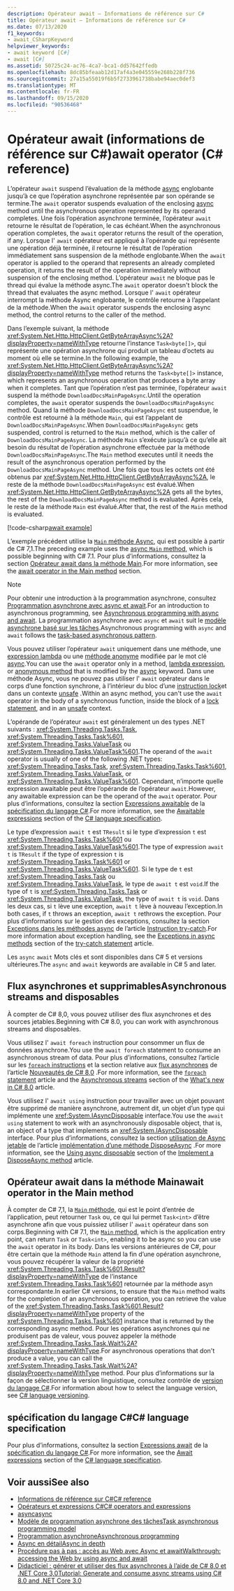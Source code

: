 ```yaml
---
description: Opérateur await – Informations de référence sur C#
title: Opérateur await – Informations de référence sur C#
ms.date: 07/13/2020
f1_keywords:
- await_CSharpKeyword
helpviewer_keywords:
- await keyword [C#]
- await [C#]
ms.assetid: 50725c24-ac76-4ca7-bca1-dd57642ffedb
ms.openlocfilehash: 8dc85bfeaab12d17af4a3e045559e268b228f736
ms.sourcegitcommit: 27a15a55019f6b5f2733961738babe94aec0def3
ms.translationtype: MT
ms.contentlocale: fr-FR
ms.lasthandoff: 09/15/2020
ms.locfileid: "90536468"
---
```

# <a name="await-operator-c-reference"></a><span data-ttu-id="254ec-103">Opérateur await (informations de référence sur C#)</span><span class="sxs-lookup"><span data-stu-id="254ec-103">await operator (C# reference)</span></span>

<span data-ttu-id="254ec-104">L’opérateur `await` suspend l’évaluation de la méthode [async](../keywords/async.md) englobante jusqu’à ce que l’opération asynchrone représentée par son opérande se termine.</span><span class="sxs-lookup"><span data-stu-id="254ec-104">The `await` operator suspends evaluation of the enclosing [async](../keywords/async.md) method until the asynchronous operation represented by its operand completes.</span></span> <span data-ttu-id="254ec-105">Une fois l’opération asynchrone terminée, l’opérateur `await` retourne le résultat de l’opération, le cas échéant.</span><span class="sxs-lookup"><span data-stu-id="254ec-105">When the asynchronous operation completes, the `await` operator returns the result of the operation, if any.</span></span> <span data-ttu-id="254ec-106">Lorsque l' `await` opérateur est appliqué à l’opérande qui représente une opération déjà terminée, il retourne le résultat de l’opération immédiatement sans suspension de la méthode englobante.</span><span class="sxs-lookup"><span data-stu-id="254ec-106">When the `await` operator is applied to the operand that represents an already completed operation, it returns the result of the operation immediately without suspension of the enclosing method.</span></span> <span data-ttu-id="254ec-107">L’opérateur `await` ne bloque pas le thread qui évalue la méthode async.</span><span class="sxs-lookup"><span data-stu-id="254ec-107">The `await` operator doesn't block the thread that evaluates the async method.</span></span> <span data-ttu-id="254ec-108">Lorsque l' `await` opérateur interrompt la méthode Async englobante, le contrôle retourne à l’appelant de la méthode.</span><span class="sxs-lookup"><span data-stu-id="254ec-108">When the `await` operator suspends the enclosing async method, the control returns to the caller of the method.</span></span>

<span data-ttu-id="254ec-109">Dans l’exemple suivant, la méthode <xref:System.Net.Http.HttpClient.GetByteArrayAsync%2A?displayProperty=nameWithType> retourne l’instance `Task<byte[]>`, qui représente une opération asynchrone qui produit un tableau d’octets au moment où elle se termine.</span><span class="sxs-lookup"><span data-stu-id="254ec-109">In the following example, the <xref:System.Net.Http.HttpClient.GetByteArrayAsync%2A?displayProperty=nameWithType> method returns the `Task<byte[]>` instance, which represents an asynchronous operation that produces a byte array when it completes.</span></span> <span data-ttu-id="254ec-110">Tant que l’opération n’est pas terminée, l’opérateur `await` suspend la méthode `DownloadDocsMainPageAsync`.</span><span class="sxs-lookup"><span data-stu-id="254ec-110">Until the operation completes, the `await` operator suspends the `DownloadDocsMainPageAsync` method.</span></span> <span data-ttu-id="254ec-111">Quand la méthode `DownloadDocsMainPageAsync` est suspendue, le contrôle est retourné à la méthode `Main`, qui est l’appelant de `DownloadDocsMainPageAsync`.</span><span class="sxs-lookup"><span data-stu-id="254ec-111">When `DownloadDocsMainPageAsync` gets suspended, control is returned to the `Main` method, which is the caller of `DownloadDocsMainPageAsync`.</span></span> <span data-ttu-id="254ec-112">La méthode `Main` s’exécute jusqu’à ce qu’elle ait besoin du résultat de l’opération asynchrone effectuée par la méthode `DownloadDocsMainPageAsync`.</span><span class="sxs-lookup"><span data-stu-id="254ec-112">The `Main` method executes until it needs the result of the asynchronous operation performed by the `DownloadDocsMainPageAsync` method.</span></span> <span data-ttu-id="254ec-113">Une fois que tous les octets ont été obtenus par <xref:System.Net.Http.HttpClient.GetByteArrayAsync%2A>, le reste de la méthode `DownloadDocsMainPageAsync` est évalué.</span><span class="sxs-lookup"><span data-stu-id="254ec-113">When <xref:System.Net.Http.HttpClient.GetByteArrayAsync%2A> gets all the bytes, the rest of the `DownloadDocsMainPageAsync` method is evaluated.</span></span> <span data-ttu-id="254ec-114">Après cela, le reste de la méthode `Main` est évalué.</span><span class="sxs-lookup"><span data-stu-id="254ec-114">After that, the rest of the `Main` method is evaluated.</span></span>

[!code-csharp[await example](snippets/shared/AwaitOperator.cs)]

<span data-ttu-id="254ec-115">L’exemple précédent utilise la [ `Main` méthode Async](../../programming-guide/main-and-command-args/index.md), qui est possible à partir de C# 7,1.</span><span class="sxs-lookup"><span data-stu-id="254ec-115">The preceding example uses the [async `Main` method](../../programming-guide/main-and-command-args/index.md), which is possible beginning with C# 7.1.</span></span> <span data-ttu-id="254ec-116">Pour plus d’informations, consultez la section [Opérateur await dans la méthode Main](#await-operator-in-the-main-method).</span><span class="sxs-lookup"><span data-stu-id="254ec-116">For more information, see the [await operator in the Main method](#await-operator-in-the-main-method) section.</span></span>

> [!NOTE]
> <span data-ttu-id="254ec-117">Pour obtenir une introduction à la programmation asynchrone, consultez [Programmation asynchrone avec async et await](../../programming-guide/concepts/async/index.md).</span><span class="sxs-lookup"><span data-stu-id="254ec-117">For an introduction to asynchronous programming, see [Asynchronous programming with async and await](../../programming-guide/concepts/async/index.md).</span></span> <span data-ttu-id="254ec-118">La programmation asynchrone avec `async` et `await` suit le [modèle asynchrone basé sur les tâches](../../../standard/asynchronous-programming-patterns/task-based-asynchronous-pattern-tap.md).</span><span class="sxs-lookup"><span data-stu-id="254ec-118">Asynchronous programming with `async` and `await` follows the [task-based asynchronous pattern](../../../standard/asynchronous-programming-patterns/task-based-asynchronous-pattern-tap.md).</span></span>

<span data-ttu-id="254ec-119">Vous pouvez utiliser l’opérateur `await` uniquement dans une méthode, une [expression lambda](lambda-expressions.md) ou une [méthode anonyme](delegate-operator.md) modifiée par le mot clé [async](../keywords/async.md).</span><span class="sxs-lookup"><span data-stu-id="254ec-119">You can use the `await` operator only in a method, [lambda expression](lambda-expressions.md), or [anonymous method](delegate-operator.md) that is modified by the [async](../keywords/async.md) keyword.</span></span> <span data-ttu-id="254ec-120">Dans une méthode Async, vous ne pouvez pas utiliser l' `await` opérateur dans le corps d’une fonction synchrone, à l’intérieur du bloc d’une [instruction lock](../keywords/lock-statement.md)et dans un contexte [unsafe](../keywords/unsafe.md) .</span><span class="sxs-lookup"><span data-stu-id="254ec-120">Within an async method, you can't use the `await` operator in the body of a synchronous function, inside the block of a [lock statement](../keywords/lock-statement.md), and in an [unsafe](../keywords/unsafe.md) context.</span></span>

<span data-ttu-id="254ec-121">L’opérande de l’opérateur `await` est généralement un des types .NET suivants : <xref:System.Threading.Tasks.Task>, <xref:System.Threading.Tasks.Task%601>, <xref:System.Threading.Tasks.ValueTask> ou <xref:System.Threading.Tasks.ValueTask%601>.</span><span class="sxs-lookup"><span data-stu-id="254ec-121">The operand of the `await` operator is usually of one of the following .NET types: <xref:System.Threading.Tasks.Task>, <xref:System.Threading.Tasks.Task%601>, <xref:System.Threading.Tasks.ValueTask>, or <xref:System.Threading.Tasks.ValueTask%601>.</span></span> <span data-ttu-id="254ec-122">Cependant, n’importe quelle expression awaitable peut être l’opérande de l’opérateur `await`.</span><span class="sxs-lookup"><span data-stu-id="254ec-122">However, any awaitable expression can be the operand of the `await` operator.</span></span> <span data-ttu-id="254ec-123">Pour plus d’informations, consultez la section [Expressions awaitable](~/_csharplang/spec/expressions.md#awaitable-expressions) de la [spécification du langage C#](~/_csharplang/spec/introduction.md).</span><span class="sxs-lookup"><span data-stu-id="254ec-123">For more information, see the [Awaitable expressions](~/_csharplang/spec/expressions.md#awaitable-expressions) section of the [C# language specification](~/_csharplang/spec/introduction.md).</span></span>

<span data-ttu-id="254ec-124">Le type d’expression `await t` est `TResult` si le type d’expression `t` est <xref:System.Threading.Tasks.Task%601> ou <xref:System.Threading.Tasks.ValueTask%601>.</span><span class="sxs-lookup"><span data-stu-id="254ec-124">The type of expression `await t` is `TResult` if the type of expression `t` is <xref:System.Threading.Tasks.Task%601> or <xref:System.Threading.Tasks.ValueTask%601>.</span></span> <span data-ttu-id="254ec-125">Si le type de `t` est <xref:System.Threading.Tasks.Task> ou <xref:System.Threading.Tasks.ValueTask>, le type de `await t` est `void`.</span><span class="sxs-lookup"><span data-stu-id="254ec-125">If the type of `t` is <xref:System.Threading.Tasks.Task> or <xref:System.Threading.Tasks.ValueTask>, the type of `await t` is `void`.</span></span> <span data-ttu-id="254ec-126">Dans les deux cas, si `t` lève une exception, `await t` lève à nouveau l’exception.</span><span class="sxs-lookup"><span data-stu-id="254ec-126">In both cases, if `t` throws an exception, `await t` rethrows the exception.</span></span> <span data-ttu-id="254ec-127">Pour plus d’informations sur le gestion des exceptions, consultez la section [Exceptions dans les méthodes async](../keywords/try-catch.md#exceptions-in-async-methods) de l’article [Instruction try-catch](../keywords/try-catch.md).</span><span class="sxs-lookup"><span data-stu-id="254ec-127">For more information about exception handling, see the [Exceptions in async methods](../keywords/try-catch.md#exceptions-in-async-methods) section of the [try-catch statement](../keywords/try-catch.md) article.</span></span>

<span data-ttu-id="254ec-128">Les `async` `await` Mots clés et sont disponibles dans C# 5 et versions ultérieures.</span><span class="sxs-lookup"><span data-stu-id="254ec-128">The `async` and `await` keywords are available in C# 5 and later.</span></span>

## <a name="asynchronous-streams-and-disposables"></a><span data-ttu-id="254ec-129">Flux asynchrones et supprimables</span><span class="sxs-lookup"><span data-stu-id="254ec-129">Asynchronous streams and disposables</span></span>

<span data-ttu-id="254ec-130">À compter de C# 8,0, vous pouvez utiliser des flux asynchrones et des sources jetables.</span><span class="sxs-lookup"><span data-stu-id="254ec-130">Beginning with C# 8.0, you can work with asynchronous streams and disposables.</span></span>

<span data-ttu-id="254ec-131">Vous utilisez l' `await foreach` instruction pour consommer un flux de données asynchrone.</span><span class="sxs-lookup"><span data-stu-id="254ec-131">You use the `await foreach` statement to consume an asynchronous stream of data.</span></span> <span data-ttu-id="254ec-132">Pour plus d’informations, consultez l’article sur les [ `foreach` instructions](../keywords/foreach-in.md) et la section relative aux [flux asynchrones](../../whats-new/csharp-8.md#asynchronous-streams) de l’article [Nouveautés de C# 8,0](../../whats-new/csharp-8.md) .</span><span class="sxs-lookup"><span data-stu-id="254ec-132">For more information, see the [`foreach` statement](../keywords/foreach-in.md) article and the [Asynchronous streams](../../whats-new/csharp-8.md#asynchronous-streams) section of the [What's new in C# 8.0](../../whats-new/csharp-8.md) article.</span></span>

<span data-ttu-id="254ec-133">Vous utilisez l' `await using` instruction pour travailler avec un objet pouvant être supprimé de manière asynchrone, autrement dit, un objet d’un type qui implémente une <xref:System.IAsyncDisposable> interface.</span><span class="sxs-lookup"><span data-stu-id="254ec-133">You use the `await using` statement to work with an asynchronously disposable object, that is, an object of a type that implements an <xref:System.IAsyncDisposable> interface.</span></span> <span data-ttu-id="254ec-134">Pour plus d’informations, consultez la section [utilisation de Async jetable](../../../standard/garbage-collection/implementing-disposeasync.md#using-async-disposable) de l’article [implémentation d’une méthode DisposeAsync](../../../standard/garbage-collection/implementing-disposeasync.md) .</span><span class="sxs-lookup"><span data-stu-id="254ec-134">For more information, see the [Using async disposable](../../../standard/garbage-collection/implementing-disposeasync.md#using-async-disposable) section of the [Implement a DisposeAsync method](../../../standard/garbage-collection/implementing-disposeasync.md) article.</span></span>

## <a name="await-operator-in-the-main-method"></a><span data-ttu-id="254ec-135">Opérateur await dans la méthode Main</span><span class="sxs-lookup"><span data-stu-id="254ec-135">await operator in the Main method</span></span>

<span data-ttu-id="254ec-136">À compter de C# 7,1, la [ `Main` méthode](../../programming-guide/main-and-command-args/index.md), qui est le point d’entrée de l’application, peut retourner `Task` ou, ce qui lui permet `Task<int>` d’être asynchrone afin que vous puissiez utiliser l' `await` opérateur dans son corps.</span><span class="sxs-lookup"><span data-stu-id="254ec-136">Beginning with C# 7.1, the [`Main` method](../../programming-guide/main-and-command-args/index.md), which is the application entry point, can return `Task` or `Task<int>`, enabling it to be async so you can use the `await` operator in its body.</span></span> <span data-ttu-id="254ec-137">Dans les versions antérieures de C#, pour être certain que la méthode `Main` attend la fin d’une opération asynchrone, vous pouvez récupérer la valeur de la propriété <xref:System.Threading.Tasks.Task%601.Result?displayProperty=nameWithType> de l’instance <xref:System.Threading.Tasks.Task%601> retournée par la méthode asyn correspondante.</span><span class="sxs-lookup"><span data-stu-id="254ec-137">In earlier C# versions, to ensure that the `Main` method waits for the completion of an asynchronous operation, you can retrieve the value of the <xref:System.Threading.Tasks.Task%601.Result?displayProperty=nameWithType> property of the <xref:System.Threading.Tasks.Task%601> instance that is returned by the corresponding async method.</span></span> <span data-ttu-id="254ec-138">Pour les opérations asynchrones qui ne produisent pas de valeur, vous pouvez appeler la méthode <xref:System.Threading.Tasks.Task.Wait%2A?displayProperty=nameWithType>.</span><span class="sxs-lookup"><span data-stu-id="254ec-138">For asynchronous operations that don't produce a value, you can call the <xref:System.Threading.Tasks.Task.Wait%2A?displayProperty=nameWithType> method.</span></span> <span data-ttu-id="254ec-139">Pour plus d’informations sur la façon de sélectionner la version linguistique, consultez contrôle de [version du langage C#](../configure-language-version.md).</span><span class="sxs-lookup"><span data-stu-id="254ec-139">For information about how to select the language version, see [C# language versioning](../configure-language-version.md).</span></span>

## <a name="c-language-specification"></a><span data-ttu-id="254ec-140">spécification du langage C#</span><span class="sxs-lookup"><span data-stu-id="254ec-140">C# language specification</span></span>

<span data-ttu-id="254ec-141">Pour plus d’informations, consultez la section [Expressions await](~/_csharplang/spec/expressions.md#await-expressions) de la [spécification du langage C#](~/_csharplang/spec/introduction.md).</span><span class="sxs-lookup"><span data-stu-id="254ec-141">For more information, see the [Await expressions](~/_csharplang/spec/expressions.md#await-expressions) section of the [C# language specification](~/_csharplang/spec/introduction.md).</span></span>

## <a name="see-also"></a><span data-ttu-id="254ec-142">Voir aussi</span><span class="sxs-lookup"><span data-stu-id="254ec-142">See also</span></span>

- [<span data-ttu-id="254ec-143">Informations de référence sur C#</span><span class="sxs-lookup"><span data-stu-id="254ec-143">C# reference</span></span>](../index.md)
- [<span data-ttu-id="254ec-144">Opérateurs et expressions C#</span><span class="sxs-lookup"><span data-stu-id="254ec-144">C# operators and expressions</span></span>](index.md)
- [<span data-ttu-id="254ec-145">async</span><span class="sxs-lookup"><span data-stu-id="254ec-145">async</span></span>](../keywords/async.md)
- [<span data-ttu-id="254ec-146">Modèle de programmation asynchrone des tâches</span><span class="sxs-lookup"><span data-stu-id="254ec-146">Task asynchronous programming model</span></span>](../../programming-guide/concepts/async/task-asynchronous-programming-model.md)
- [<span data-ttu-id="254ec-147">Programmation asynchrone</span><span class="sxs-lookup"><span data-stu-id="254ec-147">Asynchronous programming</span></span>](../../async.md)
- [<span data-ttu-id="254ec-148">Async en détail</span><span class="sxs-lookup"><span data-stu-id="254ec-148">Async in depth</span></span>](../../../standard/async-in-depth.md)
- [<span data-ttu-id="254ec-149">Procédure pas à pas : accès au Web avec Async et await</span><span class="sxs-lookup"><span data-stu-id="254ec-149">Walkthrough: accessing the Web by using async and await</span></span>](../../programming-guide/concepts/async/index.md)
- [<span data-ttu-id="254ec-150">Didacticiel : générer et utiliser des flux asynchrones à l’aide de C# 8,0 et .NET Core 3,0</span><span class="sxs-lookup"><span data-stu-id="254ec-150">Tutorial: Generate and consume async streams using C# 8.0 and .NET Core 3.0</span></span>](../../tutorials/generate-consume-asynchronous-stream.md)
